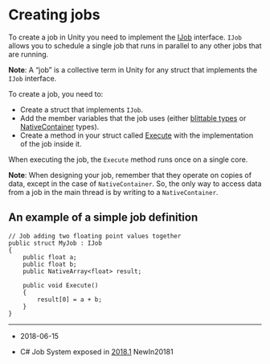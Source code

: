# Creating jobs

To create a job in Unity you need to implement the [IJob](ScriptRef:Unity.Jobs.IJob.html) interface. `IJob` allows you to schedule a single job that runs in parallel to any other jobs that are running. 

**Note**: A “job” is a collective term in Unity for any struct that implements the `IJob` interface.

To create a job, you need to:

* Create a struct that implements `IJob`.
* Add the member variables that the job uses (either [blittable types](https://en.wikipedia.org/wiki/Blittable_types) or [NativeContainer](JobSystemNativeContainer) types).
* Create a method in your struct called [Execute](ScriptRef:Unity.Jobs.IJob.Execute.html) with the implementation of the job inside it.

When executing the job, the `Execute` method runs once on a single core.

**Note**: When designing your job, remember that they operate on copies of data, except in the case of `NativeContainer`. So, the only way to access data from a job in the main thread is by writing to a `NativeContainer`. 

## An example of a simple job definition 

```
// Job adding two floating point values together
public struct MyJob : IJob
{
    public float a;
    public float b;
    public NativeArray<float> result;

    public void Execute()
    {
        result[0] = a + b;
    }
}
```

---

* <span class="page-edit">2018-06-15  <!-- include IncludeTextNewPageYesEdit --></span>

* <span class="page-history">C# Job System exposed in [2018.1](https://docs.unity3d.com/2018.1/Documentation/Manual/30_search.html?q=newin20181) <span class="search-words">NewIn20181</span></span> 